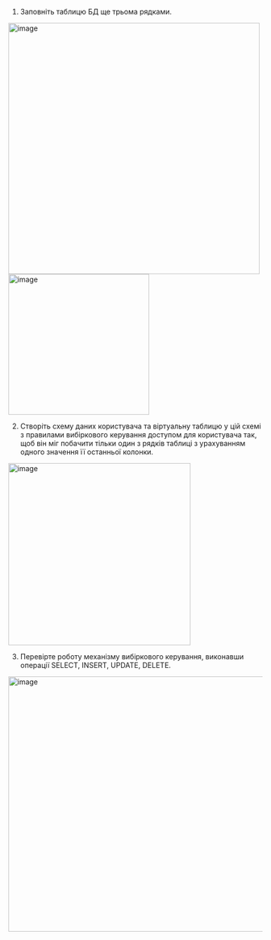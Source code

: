 1. Заповніть таблицю БД ще трьома рядками.

<img width="498" alt="image" src="https://user-images.githubusercontent.com/27497026/209479957-ff3f77cd-f69e-494e-9f8c-5b0fc4d1cb84.png">
<img width="279" alt="image" src="https://user-images.githubusercontent.com/27497026/209479965-4af30b02-d47e-4551-b1c2-343744474c38.png">

2. Створіть схему даних користувача та віртуальну таблицю у цій схемі з правилами вибіркового керування доступом для користувача так, щоб він міг побачити тільки один з рядків таблиці з урахуванням одного значення її останньої колонки.

<img width="361" alt="image" src="https://user-images.githubusercontent.com/27497026/209480121-10ee27fa-ac1b-46fc-82c0-5dfa57650e48.png">

3. Перевірте роботу механізму вибіркового керування, виконавши операції SELECT, INSERT, UPDATE, DELETE.

<img width="506" alt="image" src="https://user-images.githubusercontent.com/27497026/209480441-cd21bb44-8090-4202-989e-11f844d9f554.png">
